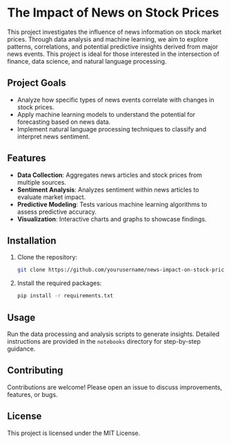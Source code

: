 # The Impact of News on Stock Prices

This project investigates the influence of news information on stock market prices. Through data analysis and machine learning, we aim to explore patterns, correlations, and potential predictive insights derived from major news events. This project is ideal for those interested in the intersection of finance, data science, and natural language processing.

## Project Goals
- Analyze how specific types of news events correlate with changes in stock prices.
- Apply machine learning models to understand the potential for forecasting based on news data.
- Implement natural language processing techniques to classify and interpret news sentiment.

## Features
- **Data Collection**: Aggregates news articles and stock prices from multiple sources.
- **Sentiment Analysis**: Analyzes sentiment within news articles to evaluate market impact.
- **Predictive Modeling**: Tests various machine learning algorithms to assess predictive accuracy.
- **Visualization**: Interactive charts and graphs to showcase findings.

## Installation
1. Clone the repository:
    ```bash
    git clone https://github.com/yourusername/news-impact-on-stock-prices.git
    ```
2. Install the required packages:
    ```bash
    pip install -r requirements.txt
    ```

## Usage
Run the data processing and analysis scripts to generate insights. Detailed instructions are provided in the `notebooks` directory for step-by-step guidance.

## Contributing
Contributions are welcome! Please open an issue to discuss improvements, features, or bugs.

## License
This project is licensed under the MIT License.
